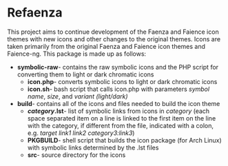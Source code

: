 # Refaenza
This project aims to continue development of the Faenza and Faience icon themes with new icons and other changes to the original themes. Icons are taken primarily from the original Faenza and Faience icon themes and Faience-ng. This package is made up as follows:
- **symbolic-raw**- contains the raw symbolic icons and the PHP script for converting them to light or dark chromatic icons
  - **icon.php**- converts symbolic icons to light or dark chromatic icons
  - **icon.sh**- bash script that calls icon.php with parameters *symbol name*, *size*, and *variant (light/dark)*
- **build**- contains all of the icons and files needed to build the icon theme
  - ***category*.lst**- list of symbolic links from icons in *category* (each space separated item on a line is linked to the first item on the line with the category, if different from the file, indicated with a colon, e.g. *target link1 link2 category3:link3*)
  - **PKGBUILD**- shell script that builds the icon package (for Arch Linux) with symbolic links determined by the .lst files
  - **src**- source directory for the icons
